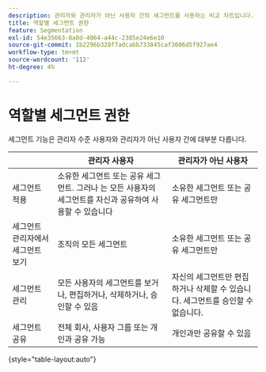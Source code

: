 ```yaml
---
description: 관리자와 관리자가 아닌 사용자 간의 세그먼트를 사용하는 비교 차트입니다.
title: 역할별 세그먼트 권한
feature: Segmentation
exl-id: 54e35663-8a8d-4064-a44c-2385e24e6e10
source-git-commit: 1b2296b328f7adcabb733845caf3606d5f927ae4
workflow-type: tm+mt
source-wordcount: '112'
ht-degree: 4%

---
```


# 역할별 세그먼트 권한

세그먼트 기능은 관리자 수준 사용자와 관리자가 아닌 사용자 간에 대부분 다릅니다.

|  | 관리자 사용자 | 관리자가 아닌 사용자 |
| --- | --- | --- |
| 세그먼트 적용 | 소유한 세그먼트 또는 공유 세그먼트. 그러나 는 모든 사용자의 세그먼트를 자신과 공유하여 사용할 수 있습니다 | 소유한 세그먼트 또는 공유 세그먼트만 |
| 세그먼트 관리자에서 세그먼트 보기 | 조직의 모든 세그먼트 | 소유한 세그먼트 또는 공유 세그먼트만 |
| 세그먼트 관리 | 모든 사용자의 세그먼트를 보거나, 편집하거나, 삭제하거나, 승인할 수 있음 | 자신의 세그먼트만 편집하거나 삭제할 수 있습니다. 세그먼트를 승인할 수 없습니다. |
| 세그먼트 공유 | 전체 회사, 사용자 그룹 또는 개인과 공유 가능 | 개인과만 공유할 수 있음 |

{style=&quot;table-layout:auto&quot;}
